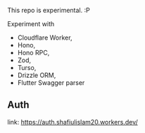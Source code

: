 This repo is experimental. :P 

Experiment with 
- Cloudflare Worker, 
- Hono,
- Hono RPC,
- Zod,
- Turso,
- Drizzle ORM,
- Flutter Swagger parser


## Auth
link: https://auth.shafiulislam20.workers.dev/
